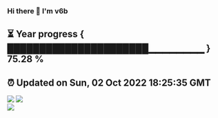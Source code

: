 ### Hi there 👋  I'm v6b  
⏳ Year progress { ██████████████████████▁▁▁▁▁▁▁▁ } 75.28 %
---
⏰ Updated on Sun, 02 Oct 2022 18:25:35 GMT
---
![](https://github-readme-stats.vercel.app/api?username=v6b&bg_color=30,e96443,904e95&title_color=fff&text_color=fff&layout=compact)
![](https://github-readme-stats.vercel.app/api/top-langs/?username=v6b&layout=compact&bg_color=30,e96443,904e95&title_color=fff&text_color=fff)  
![](https://gcore.jsdelivr.net/gh/v6b/v6b@main/assets/github-contribution-grid-snake.svg)

